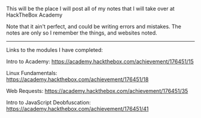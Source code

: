 This will be the place I will post all of my notes that I will take over at HackTheBox Academy 

Note that it ain't perfect, and could be writing errors and mistakes. The notes are only so I remember the things, and websites noted. 

---

Links to the modules I have completed:

Intro to Academy: https://academy.hackthebox.com/achievement/176451/15

Linux Fundamentals: https://academy.hackthebox.com/achievement/176451/18

Web Requests: https://academy.hackthebox.com/achievement/176451/35

Intro to JavaScript Deobfuscation: https://academy.hackthebox.com/achievement/176451/41
